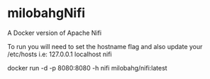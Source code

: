 # milobahgNifi

A Docker version of Apache Nifi

To run you will need to set the hostname flag and also update your /etc/hosts i.e: 127.0.0.1 localhost nifi

docker run -d -p 8080:8080 -h nifi milobahg/nifi:latest
